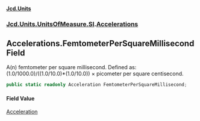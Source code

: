#### [Jcd.Units](index.md 'index')
### [Jcd.Units.UnitsOfMeasure.SI](Jcd.Units.UnitsOfMeasure.SI.md 'Jcd.Units.UnitsOfMeasure.SI').[Accelerations](Accelerations.md 'Jcd.Units.UnitsOfMeasure.SI.Accelerations')

## Accelerations.FemtometerPerSquareMillisecond Field

A(n) femtometer per square millisecond. Defined as: (1.0/1000.0)/((1.0/10.0)*(1.0/10.0)) × picometer per square centisecond.

```csharp
public static readonly Acceleration FemtometerPerSquareMillisecond;
```

#### Field Value
[Acceleration](Acceleration.md 'Jcd.Units.UnitTypes.Acceleration')